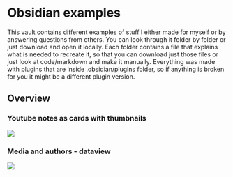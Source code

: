 # Obsidian examples
This vault contains different examples of stuff I either made for myself or by answering questions from others. You can look through it folder by folder or just download and open it locally.
Each folder contains a file that explains what is needed to recreate it, so that you can download just those files or just look at code/markdown and make it manually.
Everything was made with plugins that are inside .obsidian/plugins folder, so if anything is broken for you it might be a different plugin version.

## Overview
### Youtube notes as cards with thumbnails
![](youtube_thumbnails_cards.png)

### Media and authors - dataview
![](media_and_authors.png)

